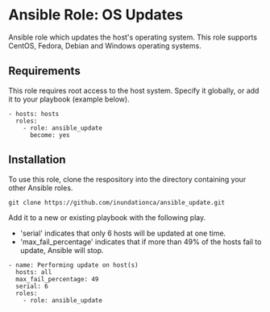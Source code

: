 # Ansible Role: OS Updates

Ansible role which updates the host's operating system. This role supports CentOS, Fedora, Debian and Windows operating systems.

## Requirements

This role requires root access to the host system. Specify it globally, or add it to your playbook (example below).

```
- hosts: hosts
  roles:
    - role: ansible_update
      become: yes
```

## Installation

To use this role, clone the respository into the directory containing your other Ansible roles.

```
git clone https://github.com/inundationca/ansible_update.git
```

Add it to a new or existing playbook with the following play.

- 'serial' indicates that only 6 hosts will be updated at one time.
- 'max_fail_percentage' indicates that if more than 49% of the hosts fail to update, Ansible will stop.

```
- name: Performing update on host(s)
  hosts: all
  max_fail_percentage: 49
  serial: 6
  roles:
    - role: ansible_update
```



